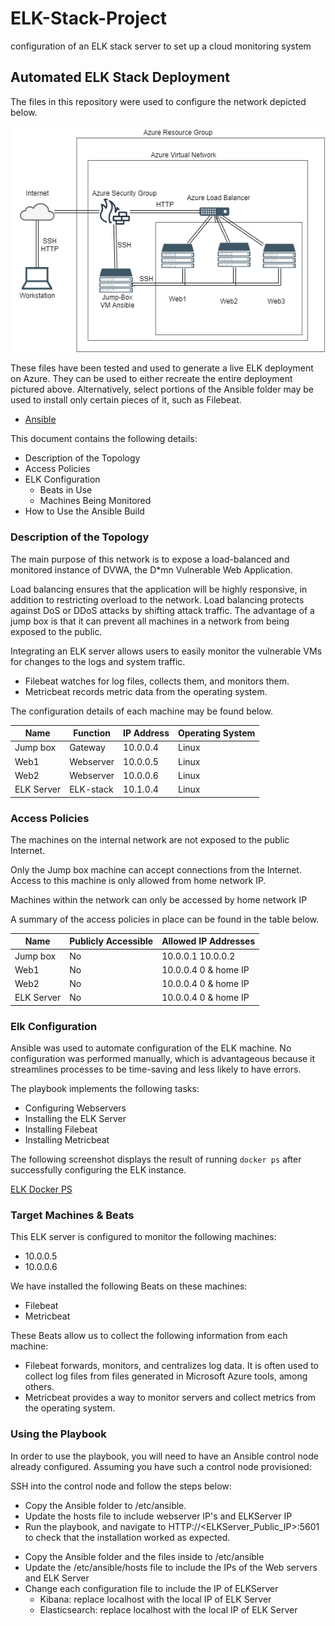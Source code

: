 # ELK-Stack-Project
configuration of an ELK stack server to set up a cloud monitoring system

## Automated ELK Stack Deployment

The files in this repository were used to configure the network depicted below.

![Topology](Images/CloudSecurity.png)

These files have been tested and used to generate a live ELK deployment on Azure. They can be used to either recreate the entire deployment pictured above.
Alternatively, select portions of the Ansible folder may be used to install only certain pieces of it, such as Filebeat.

  - [Ansible](Ansible)

This document contains the following details:
- Description of the Topology
- Access Policies
- ELK Configuration
  - Beats in Use
  - Machines Being Monitored
- How to Use the Ansible Build


### Description of the Topology

The main purpose of this network is to expose a load-balanced and monitored instance of DVWA, the D*mn Vulnerable Web Application.

Load balancing ensures that the application will be highly responsive, in addition to restricting overload to the network.
Load balancing protects against DoS or DDoS attacks by shifting attack traffic. The advantage of a jump box is that it can prevent all machines in a network from being exposed to the public.

Integrating an ELK server allows users to easily monitor the vulnerable VMs for changes to the logs and system traffic.
- Filebeat watches for log files, collects them, and monitors them.
- Metricbeat records metric data from the operating system.

The configuration details of each machine may be found below.

| Name       | Function  | IP Address | Operating System |
|------------|-----------|------------|------------------|
| Jump box   | Gateway   | 10.0.0.4   | Linux            |
| Web1       | Webserver | 10.0.0.5   | Linux            |
| Web2       | Webserver | 10.0.0.6   | Linux            |
| ELK Server | ELK-stack | 10.1.0.4   | Linux            |

### Access Policies

The machines on the internal network are not exposed to the public Internet. 

Only the Jump box machine can accept connections from the Internet. Access to this machine is only allowed from home network IP.

Machines within the network can only be accessed by home network IP

A summary of the access policies in place can be found in the table below.

| Name       | Publicly Accessible | Allowed IP Addresses |
|------------|---------------------|----------------------|
| Jump box   | No                  | 10.0.0.1 10.0.0.2    |
| Web1       | No                  | 10.0.0.4 0 & home IP |
| Web2       | No                  | 10.0.0.4 0 & home IP |
| ELK Server | No                  | 10.0.0.4 0 & home IP |

### Elk Configuration

Ansible was used to automate configuration of the ELK machine. No configuration was performed manually, which is advantageous because it streamlines processes to be time-saving and less likely to have errors. 


The playbook implements the following tasks:
- Configuring Webservers
- Installing the ELK Server
- Installing Filebeat
- Installing Metricbeat

The following screenshot displays the result of running `docker ps` after successfully configuring the ELK instance.

[ELK Docker PS](Images/elk_docker_ps.jpg)

  
### Target Machines & Beats
This ELK server is configured to monitor the following machines:
- 10.0.0.5
- 10.0.0.6

We have installed the following Beats on these machines:
- Filebeat
- Metricbeat

These Beats allow us to collect the following information from each machine:
- Filebeat forwards, monitors, and centralizes log data. It is often used to collect log files from files generated in Microsoft Azure tools, among others.
- Metricbeat provides a way to monitor servers and collect metrics from the operating system. 

### Using the Playbook
In order to use the playbook, you will need to have an Ansible control node already configured. Assuming you have such a control node provisioned: 

SSH into the control node and follow the steps below:
- Copy the Ansible folder to /etc/ansible.
- Update the hosts file to include webserver IP's and ELKServer IP
- Run the playbook, and navigate to HTTP://<ELKServer_Public_IP>:5601 to check that the installation worked as expected.

* Copy the Ansible folder and the files inside to /etc/ansible
* Update the /etc/ansible/hosts file to include the IPs of the Web servers and ELK Server
* Change each configuration file to include the IP of ELKServer
    * Kibana: replace localhost with the local IP of ELK Server
    * Elasticsearch: replace localhost with the local IP of ELK Server